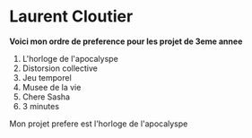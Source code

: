# Laurent Cloutier

**Voici mon ordre de preference pour les projet de 3eme annee**
1. L'horloge de l'apocalyspe
2. Distorsion collective
3. Jeu temporel
4. Musee de la vie
5. Chere Sasha
6. 3 minutes

Mon projet prefere est l'horloge de l'apocalyspe
